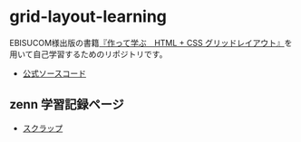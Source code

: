 # grid-layout-learning

EBISUCOM様出版の書籍[『作って学ぶ　HTML + CSS グリッドレイアウト』](https://ebisu.com/grid-layout/)を用いて自己学習するためのリポジトリです。

- [公式ソースコード](https://github.com/ebisucom/grid-layout?tab=readme-ov-file)

## zenn 学習記録ページ

- [スクラップ](https://zenn.dev/kei615ykhm/scraps/fd50ebf4253737)
